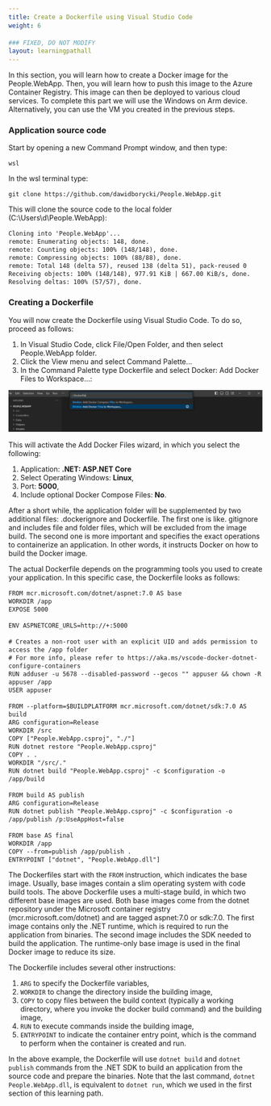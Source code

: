 ```yaml
---
title: Create a Dockerfile using Visual Studio Code
weight: 6

### FIXED, DO NOT MODIFY
layout: learningpathall
---
```


In this section, you will learn how to create a Docker image for the People.WebApp. Then, you will learn how to push this image to the Azure Container Registry. This image can then be deployed to various cloud services. To complete this part we will use the Windows on Arm device. Alternatively, you can use the VM you created in the previous steps.

### Application source code
Start by opening a new Command Prompt window, and then type:
```console
wsl
```

In the wsl terminal type:
```console
git clone https://github.com/dawidborycki/People.WebApp.git
```

This will clone the source code to the local folder (C:\Users\d\People.WebApp):
```output
Cloning into 'People.WebApp'...
remote: Enumerating objects: 148, done.
remote: Counting objects: 100% (148/148), done.
remote: Compressing objects: 100% (88/88), done.
remote: Total 148 (delta 57), reused 138 (delta 51), pack-reused 0
Receiving objects: 100% (148/148), 977.91 KiB | 667.00 KiB/s, done.
Resolving deltas: 100% (57/57), done.
```

### Creating a Dockerfile
You will now create the Dockerfile using Visual Studio Code. To do so, proceed as follows:
1.	In Visual Studio Code, click File/Open Folder, and then select People.WebApp folder.
2.	Click the View menu and select Command Palette...
3.	In the Command Palette type Dockerfile and select Docker: Add Docker Files to Workspace...:

![command prompt#left](figures/18.png "Figure 18. Adding a Dockerfile")

This will activate the Add Docker Files wizard, in which you select the following:
1.	Application: **.NET: ASP.NET Core**
2.	Select Operating Windows: **Linux**,
3.	Port: **5000**,
4.	Include optional Docker Compose Files: **No**.

After a short while, the application folder will be supplemented by two additional files: .dockerignore and Dockerfile. The first one is like. gitignore and includes file and folder files, which will be excluded from the image build. The second one is more important and specifies the exact operations to containerize an application. In other words, it instructs Docker on how to build the Docker image.

The actual Dockerfile depends on the programming tools you used to create your application. In this specific case, the Dockerfile looks as follows:
```
FROM mcr.microsoft.com/dotnet/aspnet:7.0 AS base
WORKDIR /app
EXPOSE 5000

ENV ASPNETCORE_URLS=http://+:5000

# Creates a non-root user with an explicit UID and adds permission to access the /app folder
# For more info, please refer to https://aka.ms/vscode-docker-dotnet-configure-containers
RUN adduser -u 5678 --disabled-password --gecos "" appuser && chown -R appuser /app
USER appuser

FROM --platform=$BUILDPLATFORM mcr.microsoft.com/dotnet/sdk:7.0 AS build
ARG configuration=Release
WORKDIR /src
COPY ["People.WebApp.csproj", "./"]
RUN dotnet restore "People.WebApp.csproj"
COPY . .
WORKDIR "/src/."
RUN dotnet build "People.WebApp.csproj" -c $configuration -o /app/build

FROM build AS publish
ARG configuration=Release
RUN dotnet publish "People.WebApp.csproj" -c $configuration -o /app/publish /p:UseAppHost=false

FROM base AS final
WORKDIR /app
COPY --from=publish /app/publish .
ENTRYPOINT ["dotnet", "People.WebApp.dll"]
```

The Dockerfiles start with the `FROM` instruction, which indicates the base image. Usually, base images contain a slim operating system with code build tools. The above Dockerfile uses a multi-stage build, in which two different base images are used. Both base images come from the dotnet repository under the Microsoft container registry (mcr.microsoft.com/dotnet) and are tagged aspnet:7.0 or sdk:7.0. The first image contains only the .NET runtime, which is required to run the application from binaries. The second image includes the SDK needed to build the application. The runtime-only base image is used in the final Docker image to reduce its size.

The Dockerfile includes several other instructions: 
1. `ARG` to specify the Dockerfile variables,
2. `WORKDIR` to change the directory inside the building image,
3. `COPY` to copy files between the build context (typically a working directory, where you invoke the docker build command) and the building image,
4. `RUN` to execute commands inside the building image,
5. `ENTRYPOINT` to indicate the container entry point, which is the command to perform when the container is created and run.

In the above example, the Dockerfile will use `dotnet build` and `dotnet publish` commands from the .NET SDK to build an application from the source code and prepare the binaries. Note that the last command, `dotnet People.WebApp.dll`, is equivalent to `dotnet run`, which we used in the first section of this learning path.
